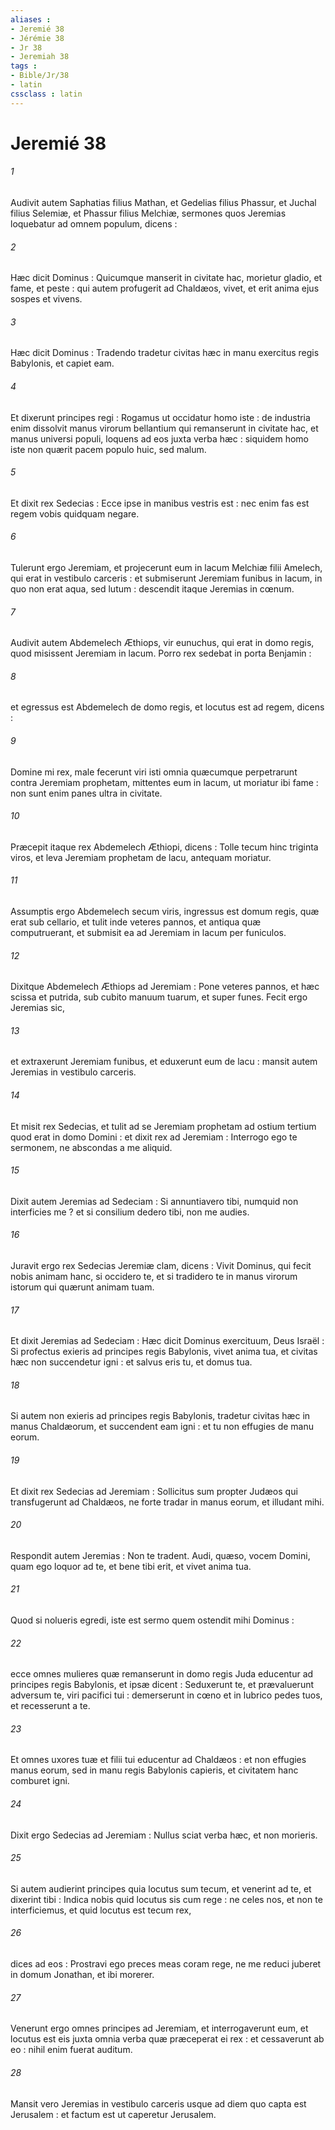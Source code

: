 ```yaml
---
aliases : 
- Jeremié 38
- Jérémie 38
- Jr 38
- Jeremiah 38
tags : 
- Bible/Jr/38
- latin
cssclass : latin
---
```


# Jeremié 38

###### 1
Audivit autem Saphatias filius Mathan, et Gedelias filius Phassur, et Juchal filius Selemiæ, et Phassur filius Melchiæ, sermones quos Jeremias loquebatur ad omnem populum, dicens :
###### 2
Hæc dicit Dominus : Quicumque manserit in civitate hac, morietur gladio, et fame, et peste : qui autem profugerit ad Chaldæos, vivet, et erit anima ejus sospes et vivens.
###### 3
Hæc dicit Dominus : Tradendo tradetur civitas hæc in manu exercitus regis Babylonis, et capiet eam.
###### 4
Et dixerunt principes regi : Rogamus ut occidatur homo iste : de industria enim dissolvit manus virorum bellantium qui remanserunt in civitate hac, et manus universi populi, loquens ad eos juxta verba hæc : siquidem homo iste non quærit pacem populo huic, sed malum.
###### 5
Et dixit rex Sedecias : Ecce ipse in manibus vestris est : nec enim fas est regem vobis quidquam negare.
###### 6
Tulerunt ergo Jeremiam, et projecerunt eum in lacum Melchiæ filii Amelech, qui erat in vestibulo carceris : et submiserunt Jeremiam funibus in lacum, in quo non erat aqua, sed lutum : descendit itaque Jeremias in cœnum.
###### 7
Audivit autem Abdemelech Æthiops, vir eunuchus, qui erat in domo regis, quod misissent Jeremiam in lacum. Porro rex sedebat in porta Benjamin :
###### 8
et egressus est Abdemelech de domo regis, et locutus est ad regem, dicens :
###### 9
Domine mi rex, male fecerunt viri isti omnia quæcumque perpetrarunt contra Jeremiam prophetam, mittentes eum in lacum, ut moriatur ibi fame : non sunt enim panes ultra in civitate.
###### 10
Præcepit itaque rex Abdemelech Æthiopi, dicens : Tolle tecum hinc triginta viros, et leva Jeremiam prophetam de lacu, antequam moriatur.
###### 11
Assumptis ergo Abdemelech secum viris, ingressus est domum regis, quæ erat sub cellario, et tulit inde veteres pannos, et antiqua quæ computruerant, et submisit ea ad Jeremiam in lacum per funiculos.
###### 12
Dixitque Abdemelech Æthiops ad Jeremiam : Pone veteres pannos, et hæc scissa et putrida, sub cubito manuum tuarum, et super funes. Fecit ergo Jeremias sic,
###### 13
et extraxerunt Jeremiam funibus, et eduxerunt eum de lacu : mansit autem Jeremias in vestibulo carceris.
###### 14
Et misit rex Sedecias, et tulit ad se Jeremiam prophetam ad ostium tertium quod erat in domo Domini : et dixit rex ad Jeremiam : Interrogo ego te sermonem, ne abscondas a me aliquid.
###### 15
Dixit autem Jeremias ad Sedeciam : Si annuntiavero tibi, numquid non interficies me ? et si consilium dedero tibi, non me audies.
###### 16
Juravit ergo rex Sedecias Jeremiæ clam, dicens : Vivit Dominus, qui fecit nobis animam hanc, si occidero te, et si tradidero te in manus virorum istorum qui quærunt animam tuam.
###### 17
Et dixit Jeremias ad Sedeciam : Hæc dicit Dominus exercituum, Deus Israël : Si profectus exieris ad principes regis Babylonis, vivet anima tua, et civitas hæc non succendetur igni : et salvus eris tu, et domus tua.
###### 18
Si autem non exieris ad principes regis Babylonis, tradetur civitas hæc in manus Chaldæorum, et succendent eam igni : et tu non effugies de manu eorum.
###### 19
Et dixit rex Sedecias ad Jeremiam : Sollicitus sum propter Judæos qui transfugerunt ad Chaldæos, ne forte tradar in manus eorum, et illudant mihi.
###### 20
Respondit autem Jeremias : Non te tradent. Audi, quæso, vocem Domini, quam ego loquor ad te, et bene tibi erit, et vivet anima tua.
###### 21
Quod si nolueris egredi, iste est sermo quem ostendit mihi Dominus :
###### 22
ecce omnes mulieres quæ remanserunt in domo regis Juda educentur ad principes regis Babylonis, et ipsæ dicent : Seduxerunt te, et prævaluerunt adversum te, viri pacifici tui : demerserunt in cœno et in lubrico pedes tuos, et recesserunt a te.
###### 23
Et omnes uxores tuæ et filii tui educentur ad Chaldæos : et non effugies manus eorum, sed in manu regis Babylonis capieris, et civitatem hanc comburet igni.
###### 24
Dixit ergo Sedecias ad Jeremiam : Nullus sciat verba hæc, et non morieris.
###### 25
Si autem audierint principes quia locutus sum tecum, et venerint ad te, et dixerint tibi : Indica nobis quid locutus sis cum rege : ne celes nos, et non te interficiemus, et quid locutus est tecum rex,
###### 26
dices ad eos : Prostravi ego preces meas coram rege, ne me reduci juberet in domum Jonathan, et ibi morerer.
###### 27
Venerunt ergo omnes principes ad Jeremiam, et interrogaverunt eum, et locutus est eis juxta omnia verba quæ præceperat ei rex : et cessaverunt ab eo : nihil enim fuerat auditum.
###### 28
Mansit vero Jeremias in vestibulo carceris usque ad diem quo capta est Jerusalem : et factum est ut caperetur Jerusalem.

